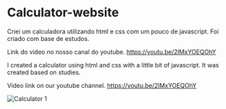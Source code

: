 # Calculator-website
Criei um calculadora utilizando html e css com um pouco de javascript. 
Foi criado com base de estudos. 

Link do video no nosso canal do youtube. 
https://youtu.be/2lMxYOEQOhY


I created a calculator using html and css with a little bit of javascript.
It was created based on studies.

Video link on our youtube channel.
https://youtu.be/2lMxYOEQOhY




![Calculator 1](https://user-images.githubusercontent.com/105504791/222956132-9a810698-cc05-4e5c-ab9a-561431abd298.jpg)
